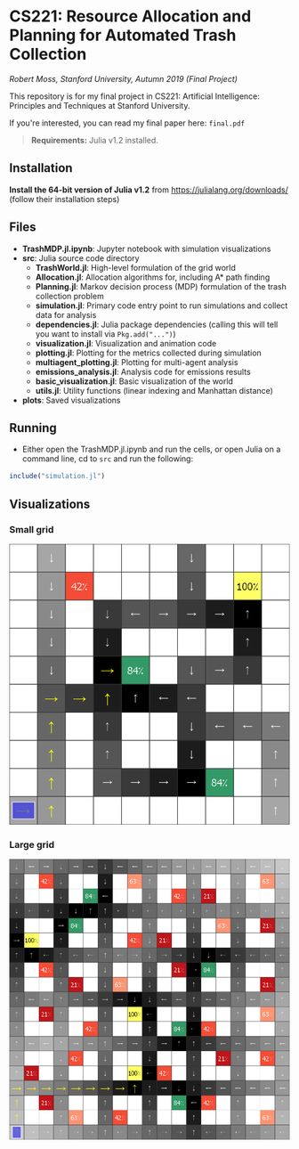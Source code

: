 



# CS221: Resource Allocation and Planning for Automated Trash Collection
_Robert Moss, Stanford University, Autumn 2019 (Final Project)_

This repository is for my final project in CS221: Artificial Intelligence: Principles and Techniques at Stanford University.

If you're interested, you can read my final paper here: `final.pdf`

> **Requirements:** Julia v1.2 installed.

## Installation
**Install the 64-bit version of Julia v1.2** from https://julialang.org/downloads/ (follow their installation steps)

## Files
- **TrashMDP.jl.ipynb**: Jupyter notebook with simulation visualizations
- **src**: Julia source code directory
  - **TrashWorld.jl**: High-level formulation of the grid world
  - **Allocation.jl**: Allocation algorithms for, including A* path finding
  - **Planning.jl**: Markov decision process (MDP) formulation of the trash collection problem
  - **simulation.jl**: Primary code entry point to run simulations and collect data for analysis
  - **dependencies.jl**: Julia package dependencies (calling this will tell you want to install via `Pkg.add("...")`)
  - **visualization.jl**: Visualization and animation code
  - **plotting.jl**: Plotting for the metrics collected during simulation
  - **multiagent_plotting.jl**: Plotting for multi-agent analysis
  - **emissions_analysis.jl**: Analysis code for emissions results
  - **basic_visualization.jl**: Basic visualization of the world
  - **utils.jl**: Utility functions (linear indexing and Manhattan distance)
- **plots**: Saved visualizations

## Running
- Either open the TrashMDP.jl.ipynb and run the cells, or open Julia on a command line, cd to `src` and run the following:

```julia
include("simulation.jl")
```

## Visualizations
### Small grid
![Small Grid](plots/small_grid.png?raw=true "Title")

### Large grid
![Large Grid](plots/large_grid.png?raw=true "Title")